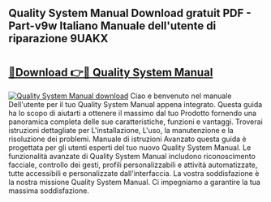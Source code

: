 ## Quality System Manual Download gratuit PDF - Part-v9w Italiano Manuale dell'utente di riparazione 9UAKX

# <h2><a href="http://dffctq4.blite.top/?on=Quality+System+Manual">🔗Download 👉🔴 Quality System Manual</a></h2>

[![Quality System Manual download](https://i.imgur.com/lujVjoI.png)](http://dffctq4.blite.top/?on=Quality+System+Manual)
Ciao e benvenuto nel manuale Dell'utente per il tuo Quality System Manual appena integrato. Questa guida ha lo scopo di aiutarti a ottenere il massimo dal tuo Prodotto fornendo una panoramica completa delle sue caratteristiche, funzioni e vantaggi. Troverai istruzioni dettagliate per L'installazione, L'uso, la manutenzione e la risoluzione dei problemi. Manuale di istruzioni Avanzato questa guida è progettata per gli utenti esperti del tuo nuovo Quality System Manual. Le funzionalità avanzate di Quality System Manual includono riconoscimento facciale, controllo dei gesti, profili personalizzabili e attività automatizzate, tutte accessibili e personalizzate dall'interfaccia. La vostra soddisfazione è la nostra missione Quality System Manual. Ci impegniamo a garantire la tua massima soddisfazione.
